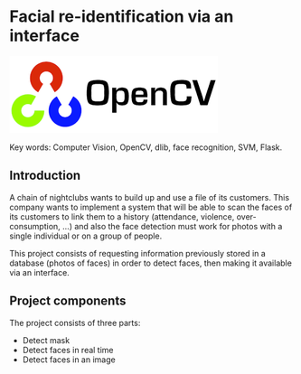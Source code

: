 <h1>Facial re-identification via an interface</h1>
<img src='https://github.com/khasaad/Facial__re-identification__via__an__interface/blob/master/Images_git/opencv.png'>

Key words: Computer Vision, OpenCV, dlib, face recognition, SVM, Flask.

<h2>Introduction</h2>
<p>A chain of nightclubs wants to build up and use a file of its customers. This company wants to implement a system that will be able to scan the faces of its customers to link them to a history (attendance, violence, over-consumption, ...) and also the face detection must work for photos with a single individual or on a group of people.</p>
<p>This project consists of requesting information previously stored in a database (photos of faces) in order to detect faces, then making it available via an interface.</p>

<h2>Project components</h2>
<p>The project consists of three parts:</p>
<ul>
  <li>Detect mask</li>
  <li>Detect faces in real time</li>
  <li>Detect faces in an image</li>
</ul>

